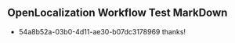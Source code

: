 ## OpenLocalization Workflow Test MarkDown
* 54a8b52a-03b0-4d11-ae30-b07dc3178969 thanks!

<!--HONumber=Oct16_HO4-->


